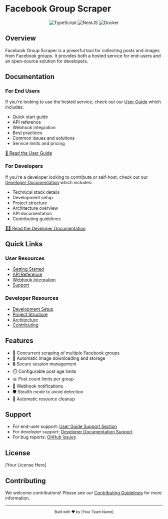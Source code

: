 # Facebook Group Scraper

<div align="center">
  <img src="https://img.shields.io/badge/TypeScript-007ACC?style=for-the-badge&logo=typescript&logoColor=white" alt="TypeScript"/>
  <img src="https://img.shields.io/badge/NestJS-EA2845?style=for-the-badge&logo=nestjs&logoColor=white" alt="NestJS"/>
  <img src="https://img.shields.io/badge/Docker-2496ED?style=for-the-badge&logo=docker&logoColor=white" alt="Docker"/>
</div>

## Overview

Facebook Group Scraper is a powerful tool for collecting posts and images from Facebook groups. It provides both a hosted service for end-users and an open-source solution for developers.

## Documentation

### For End Users
If you're looking to use the hosted service, check out our [User Guide](README-USER.md) which includes:
- Quick start guide
- API reference
- Webhook integration
- Best practices
- Common issues and solutions
- Service limits and pricing

[📖 Read the User Guide](README-USER.md)

### For Developers
If you're a developer looking to contribute or self-host, check out our [Developer Documentation](README-DEV.md) which includes:
- Technical stack details
- Development setup
- Project structure
- Architecture overview
- API documentation
- Contributing guidelines

[👨‍💻 Read the Developer Documentation](README-DEV.md)

## Quick Links

### User Resources
- [Getting Started](README-USER.md#quick-start)
- [API Reference](README-USER.md#api-reference)
- [Webhook Integration](README-USER.md#webhook-integration)
- [Support](README-USER.md#support)

### Developer Resources
- [Development Setup](README-DEV.md#development-setup)
- [Project Structure](README-DEV.md#project-structure)
- [Architecture](README-DEV.md#architecture)
- [Contributing](README-DEV.md#contributing)

## Features

- 🔄 Concurrent scraping of multiple Facebook groups
- 📸 Automatic image downloading and storage
- 🔒 Secure session management
- ⏱️ Configurable post age limits
- 📊 Post count limits per group
- 🔔 Webhook notifications
- 🛡️ Stealth mode to avoid detection
- 🧹 Automatic resource cleanup

## Support

- For end-user support: [User Guide Support Section](README-USER.md#support)
- For developer support: [Developer Documentation Support](README-DEV.md#contributing)
- For bug reports: [GitHub Issues](https://github.com/your-repo/issues)

## License

[Your License Here]

## Contributing

We welcome contributions! Please see our [Contributing Guidelines](README-DEV.md#contributing) for more information.

---

<div align="center">
  <sub>Built with ❤️ by [Your Team Name]</sub>
</div>
